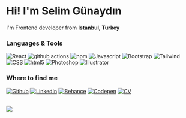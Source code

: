 <h1>Hi! I'm Selim Günaydın</h1>


<p>I'm Frontend developer from <b>Istanbul, Turkey</b>
<h3>Languages & Tools</h3>
<p>
  <img alt="React" src="https://img.shields.io/badge/-React-45b8d8?style=flat-square&logo=react&logoColor=white" />
  <img alt="github actions" src="https://img.shields.io/badge/-Github_Actions-2088FF?style=flat-square&logo=github-actions&logoColor=white" />
  <img alt="npm" src="https://img.shields.io/badge/-NPM-CB3837?style=flat-square&logo=npm&logoColor=white" />
  <img alt="Javascript" src="https://img.shields.io/badge/-Javascript-D9A93E?style=flat-square&logo=javascript&logoColor=white" />
   <img alt="Bootstrap" src="https://img.shields.io/badge/-Bootstrap-3C6255?style=flat-square&logo=bootstrap&logoColor=white" />
      <img alt="Tailwind" src="https://img.shields.io/badge/-Tailwind-2C74B3?style=flat-square&logo=tailwindcss&logoColor=white" />
  <img alt="CSS" src="https://img.shields.io/badge/-CSS3-3D1766?style=flat-square&logo=css3&logoColor=white" />
    <img alt="html5" src="https://img.shields.io/badge/-HTML5-E34F26?style=flat-square&logo=html5&logoColor=white" />
    <img alt="Photoshop" src="https://img.shields.io/badge/-Photoshop-13353d?style=flat-square&logo=adobephotoshop&logoColor=white" />
  <img alt="Illustrator" src="https://img.shields.io/badge/-Illustrator-FF8B13?style=flat-square&logo=adobeillustrator&logoColor=white" />
    
</p>

<h3>Where to find me</h3>
<p><a href="https://github.com/selimgunaydin" target="_blank"><img alt="Github" src="https://img.shields.io/badge/GitHub-%2312100E.svg?&style=for-the-badge&logo=Github&logoColor=white" /></a> <a href="https://www.linkedin.com/in/selimgunaydin/" target="_blank"><img alt="LinkedIn" src="https://img.shields.io/badge/linkedin-%230077B5.svg?&style=for-the-badge&logo=linkedin&logoColor=white" /></a> <a href="https://www.behance.net/selimgunaydin" target="_blank"><img alt="Behance" src="https://img.shields.io/badge/Behance-%2312100E.svg?&style=for-the-badge&logo=behance&logoColor=white" /></a>
<a href="https://codepen.io/selimgunaydin" target="_blank"><img alt="Codepen" src="https://img.shields.io/badge/Codepen-%230077B5.svg?&style=for-the-badge&logo=Codepen&logoColor=white" /></a>
  <a href="https://drive.google.com/file/d/1EADVAi-YVtrPM0481vA6Dv1VEZ-FXiFf/view?usp=sharing" target="_blank"><img alt="CV" src="https://img.shields.io/badge/CV-FF3621?style=for-the-badge&logo=Databricks&logoColor=white" /></a>
</p>
<br/>
<img class="img" src="https://github-readme-stats.vercel.app/api/top-langs/?username=selimgunaydin&card_width=500&hide_border=true&layout=compact&theme=dark" />
